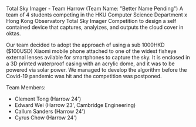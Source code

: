 Total Sky Imager - Team Harrow (Team Name: "Better Name Pending")
A team of 4 students competing in the HKU Computer Science Department x Hong Kong Observatory Total Sky Imager Competition to design a self contained device that captures, analyizes, and outputs the cloud cover in oktas. 

Our team decided to adopt the approach of using a sub 1000HKD ($100USD) Xiaomi mobile phone attached to one of the widest fisheye external lenses avilable for smartphones to capture the sky. It is enclosed in a 3D printed waterproof casing with an acrylic dome, and it was to be powered via solar power.
We managed to develop the algorithm before the Covid-19 pandemic was hit and the competition was postponed.

Team Members: 
- Clement Tong (Harrow 24')
- Edward Wei (Harrow 23', Cambridge Engineering)
- Callum Sanders (Harrow 24')
- Cyrus Chow (Harrow 24')
 

